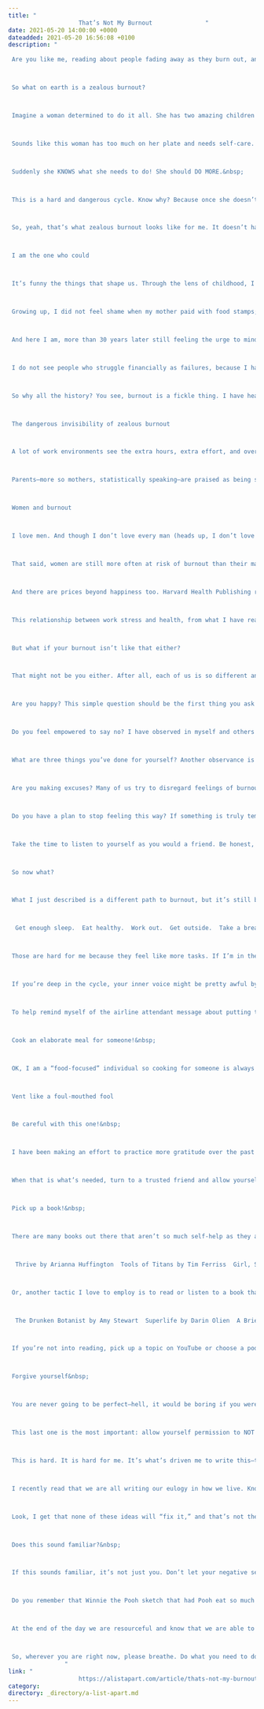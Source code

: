 ```yaml
---
title: "
					That’s Not My Burnout				"
date: 2021-05-20 14:00:00 +0000
dateadded: 2021-05-20 16:56:08 +0100
description: "
					
 Are you like me, reading about people fading away as they burn out, and feeling unable to relate? Do you feel like your feelings are invisible to the world because you’re experiencing burnout differently? When burnout starts to push down on us, our core comes through more. Beautiful, peaceful souls get quieter and fade into that distant and distracted burnout we’ve all read about. But some of us, those with fires always burning on the edges of our core, get hotter. In my heart I am fire. When I face burnout I double down, triple down, burning hotter and hotter to try to best the challenge. I don’t fade—I am engulfed in a zealous burnout.&nbsp; 



 So what on earth is a zealous burnout? 



 Imagine a woman determined to do it all. She has two amazing children whom she, along with her husband who is also working remotely, is homeschooling during a pandemic. She has a demanding client load at work—all of whom she loves. She gets up early to get some movement in (or often catch up on work), does dinner prep as the kids are eating breakfast, and gets to work while positioning herself near “fourth grade” to listen in as she juggles clients, tasks, and budgets. Sound like a lot? Even with a supportive team both at home and at work, it is.&nbsp; 



 Sounds like this woman has too much on her plate and needs self-care. But no, she doesn’t have time for that. In fact, she starts to feel like she’s dropping balls. Not accomplishing enough. There’s not enough of her to be here and there; she is trying to divide her mind in two all the time, all day, every day. She starts to doubt herself. And as those feelings creep in more and more, her internal narrative becomes more and more critical. 



 Suddenly she KNOWS what she needs to do! She should DO MORE.&nbsp; 



 This is a hard and dangerous cycle. Know why? Because once she doesn’t finish that new goal, that narrative will get worse. Suddenly she’s failing. She isn’t doing enough. SHE is not enough. She might fail, she might fail her family...so she’ll find more she should do. She doesn’t sleep as much, move as much, all in the efforts to do more. Caught in this cycle of trying to prove herself to herself, never reaching any goal. Never feeling “enough.”&nbsp; 



 So, yeah, that’s what zealous burnout looks like for me. It doesn’t happen overnight in some grand gesture but instead slowly builds over weeks and months. My burning out process looks like speeding up, not a person losing focus. I speed up and up and up...and then I just stop. 



 I am the one who could 



 It’s funny the things that shape us. Through the lens of childhood, I viewed the fears, struggles, and sacrifices of someone who had to make it all work without having enough. I was lucky that my mother was so resourceful and my father supportive; I never went without and even got an extra here or there.&nbsp; 



 Growing up, I did not feel shame when my mother paid with food stamps; in fact, I’d have likely taken on any debate on the topic, verbally eviscerating anyone who dared to criticize the disabled woman trying to make sure all our needs were met with so little. As a child, I watched the way the fear of not making those ends meet impacted people I love. As the non-disabled person in my home, I would take on many of the physical tasks because I was “the one who could” make our lives a little easier. I learned early to associate fears or uncertainty with putting more of myself into it—I am the one who can. I learned early that when something frightens me, I can double down and work harder to make it better. I can own the challenge. When people have seen this in me as an adult, I’ve been told I seem fearless, but make no mistake, I’m not. If I seem fearless, it’s because this behavior was forged from other people’s fears.&nbsp; 



 And here I am, more than 30 years later still feeling the urge to mindlessly push myself forward when faced with overwhelming tasks ahead of me, assuming that I am the one who can and therefore should. I find myself driven to prove that I can make things happen if I work longer hours, take on more responsibility, and do more.&nbsp; 



 I do not see people who struggle financially as failures, because I have seen how strong that tide can be—it pulls you along the way. I truly get that I have been privileged to be able to avoid many of the challenges that were present in my youth. That said, I am still “the one who can” who feels she should, so if I were faced with not having enough to make ends meet for my own family, I would see myself as having failed. Though I am supported and educated, most of this is due to good fortune. I will, however, allow myself the arrogance of saying I have been careful with my choices to have encouraged that luck. My identity stems from the idea that I am “the one who can” so therefore feel obligated to do the most. I can choose to stop, and with some quite literal cold water splashed in my face, I’ve made the choice to before. But that choosing to stop is not my go-to; I move forward, driven by a fear that is so a part of me that I barely notice it’s there until I’m feeling utterly worn away. 



 So why all the history? You see, burnout is a fickle thing. I have heard and read a lot about burnout over the years. Burnout is real. Especially now, with COVID, many of us are balancing more than we ever have before—all at once! It’s hard, and the procrastinating, the avoidance, the shutting down impacts so many amazing professionals. There are important articles that relate to what I imagine must be the majority of people out there, but not me. That’s not what my burnout looks like. 



 The dangerous invisibility of zealous burnout 



 A lot of work environments see the extra hours, extra effort, and overall focused commitment as an asset (and sometimes that’s all it is). They see someone trying to rise to challenges, not someone stuck in their fear. Many well-meaning organizations have safeguards in place to protect their teams from burnout. But in cases like this, those alarms are not always tripped, and then when the inevitable stop comes, some members of the organization feel surprised and disappointed. And sometimes maybe even betrayed.&nbsp; 



 Parents—more so mothers, statistically speaking—are praised as being so on top of it all when they can work, be involved in the after-school activities, practice self-care in the form of diet and exercise, and still meet friends for coffee or wine. During COVID many of us have binged countless streaming episodes showing how it’s so hard for the female protagonist, but she is strong and funny and can do it. It’s a “very special episode” when she breaks down, cries in the bathroom, woefully admits she needs help, and just stops for a bit. Truth is, countless people are hiding their tears or are doom-scrolling to escape. We know that the media is a lie to amuse us, but often the perception that it’s what we should strive for has penetrated much of society. 



 Women and burnout 



 I love men. And though I don’t love every man (heads up, I don’t love every woman or nonbinary person either), I think there is a beautiful spectrum of individuals who represent that particular binary gender.&nbsp; 



 That said, women are still more often at risk of burnout than their male counterparts, especially in these COVID stressed times. Mothers in the workplace feel the pressure to do all the “mom” things while giving 110%. Mothers not in the workplace feel they need to do more to “justify” their lack of traditional employment. Women who are not mothers often feel the need to do even more because they don’t have that extra pressure at home. It’s vicious and systemic and so a part of our culture that we’re often not even aware of the enormity of the pressures we put on ourselves and each other.&nbsp; 



 And there are prices beyond happiness too. Harvard Health Publishing released a study a decade ago that “uncovered strong links between women’s job stress and cardiovascular disease.” The CDC noted, “Heart disease is the leading cause of death for women in the United States, killing 299,578 women in 2017—or about 1 in every 5 female deaths.”&nbsp; 



 This relationship between work stress and health, from what I have read, is more dangerous for women than it is for their non-female counterparts. 



 But what if your burnout isn’t like that either? 



 That might not be you either. After all, each of us is so different and how we respond to stressors is too. It’s part of what makes us human. Don’t stress what burnout looks like, just learn to recognize it in yourself. Here are a few questions I sometimes ask friends if I am concerned about them. 



 Are you happy? This simple question should be the first thing you ask yourself. Chances are, even if you’re burning out doing all the things you love, as you approach burnout you’ll just stop taking as much joy from it all. 



 Do you feel empowered to say no? I have observed in myself and others that when someone is burning out, they no longer feel they can say no to things. Even those who don’t “speed up” feel pressure to say yes to not disappoint the people around them. 



 What are three things you’ve done for yourself? Another observance is that we all tend to stop doing things for ourselves. Anything from skipping showers and eating poorly to avoiding talking to friends. These can be red flags.&nbsp; 



 Are you making excuses? Many of us try to disregard feelings of burnout. Over and over I have heard, “It’s just crunch time,” “As soon as I do this one thing, it will all be better,” and “Well I should be able to handle this, so I’ll figure it out.” And it might really be crunch time, a single goal, and/or a skill set you need to learn. That happens—life happens. BUT if this doesn’t stop, be honest with yourself. If you’ve worked more 50-hour weeks since January than not, maybe it’s not crunch time—maybe it’s a bad situation that you’re burning out from. 



 Do you have a plan to stop feeling this way? If something is truly temporary and you do need to just push through, then it has an exit route with a defined end. 



 Take the time to listen to yourself as you would a friend. Be honest, allow yourself to be uncomfortable, and break the thought cycles that prevent you from healing.&nbsp; 



 So now what? 



 What I just described is a different path to burnout, but it’s still burnout. There are well-established approaches to working through burnout: 



  Get enough sleep.  Eat healthy.  Work out.  Get outside.  Take a break.  Overall, practice self-care.  



 Those are hard for me because they feel like more tasks. If I’m in the burnout cycle, doing any of the above for me feels like a waste. The narrative is that if I’m already failing, why would I take care of myself when I’m dropping all those other balls? People need me, right?&nbsp; 



 If you’re deep in the cycle, your inner voice might be pretty awful by now. If you need to, tell yourself you need to take care of the person your people depend on. If your roles are pushing you toward burnout, use them to help make healing easier by justifying the time spent working on you.&nbsp; 



 To help remind myself of the airline attendant message about putting the mask on yourself first, I have come up with a few things that I do when I start feeling myself going into a zealous burnout. 



 Cook an elaborate meal for someone!&nbsp; 



 OK, I am a “food-focused” individual so cooking for someone is always my go-to. There are countless tales in my home of someone walking into the kitchen and turning right around and walking out when they noticed I was “chopping angrily.” But it’s more than that, and you should give it a try. Seriously. It’s the perfect go-to if you don’t feel worthy of taking time for yourself—do it for someone else. Most of us work in a digital world, so cooking can fill all of your senses and force you to be in the moment with all the ways you perceive the world. It can break you out of your head and help you gain a better perspective. In my house, I’ve been known to pick a place on the map and cook food that comes from wherever that is (thank you, Pinterest). I love cooking Indian food, as the smells are warm, the bread needs just enough kneading to keep my hands busy, and the process takes real attention for me because it’s not what I was brought up making. And in the end, we all win! 



 Vent like a foul-mouthed fool 



 Be careful with this one!&nbsp; 



 I have been making an effort to practice more gratitude over the past few years, and I recognize the true benefits of that. That said, sometimes you just gotta let it all out—even the ugly. Hell, I’m a big fan of not sugarcoating our lives, and that sometimes means that to get past the big pile of poop, you’re gonna wanna complain about it a bit.&nbsp; 



 When that is what’s needed, turn to a trusted friend and allow yourself some pure verbal diarrhea, saying all the things that are bothering you. You need to trust this friend not to judge, to see your pain, and, most importantly, to tell you to remove your cranium from your own rectal cavity. Seriously, it’s about getting a reality check here! One of the things I admire the most about my husband (though often after the fact) is his ability to break things down to their simplest. “We’re spending our lives together, of course you’re going to disappoint me from time to time, so get over it” has been his way of speaking his dedication, love, and acceptance of me—and I could not be more grateful. It also, of course, has meant that I needed to remove my head from that rectal cavity. So, again, usually those moments are appreciated in hindsight. 



 Pick up a book!&nbsp; 



 There are many books out there that aren’t so much self-help as they are people just like you sharing their stories and how they’ve come to find greater balance. Maybe you’ll find something that speaks to you. Titles that have stood out to me include: 



  Thrive by Arianna Huffington  Tools of Titans by Tim Ferriss  Girl, Stop Apologizing by Rachel Hollis  Dare to Lead by Brené Brown  



 Or, another tactic I love to employ is to read or listen to a book that has NOTHING to do with my work-life balance. I’ve read the following books and found they helped balance me out because my mind was pondering their interesting topics instead of running in circles: 



  The Drunken Botanist by Amy Stewart  Superlife by Darin Olien  A Brief History of Everyone Who Ever Lived by Adam Rutherford  Gaia’s Garden by Toby Hemenway&nbsp;  



 If you’re not into reading, pick up a topic on YouTube or choose a podcast to subscribe to. I’ve watched countless permaculture and gardening topics in addition to how to raise chickens and ducks. For the record, I do not have a particularly large food garden, nor do I own livestock of any kind...yet. I just find the topic interesting, and it has nothing to do with any aspect of my life that needs anything from me. 



 Forgive yourself&nbsp; 



 You are never going to be perfect—hell, it would be boring if you were. It’s OK to be broken and flawed. It’s human to be tired and sad and worried. It’s OK to not do it all. It’s scary to be imperfect, but you cannot be brave if nothing were scary. 



 This last one is the most important: allow yourself permission to NOT do it all. You never promised to be everything to everyone at all times. We are more powerful than the fears that drive us.&nbsp; 



 This is hard. It is hard for me. It’s what’s driven me to write this—that it’s OK to stop. It’s OK that your unhealthy habit that might even benefit those around you needs to end. You can still be successful in life. 



 I recently read that we are all writing our eulogy in how we live. Knowing that your professional accomplishments won’t be mentioned in that speech, what will yours say? What do you want it to say?&nbsp; 



 Look, I get that none of these ideas will “fix it,” and that’s not their purpose. None of us are in control of our surroundings, only how we respond to them. These suggestions are to help stop the spiral effect so that you are empowered to address the underlying issues and choose your response. They are things that work for me most of the time. Maybe they’ll work for you. 



 Does this sound familiar?&nbsp; 



 If this sounds familiar, it’s not just you. Don’t let your negative self-talk tell you that you “even burn out wrong.” It’s not wrong. Even if rooted in fear like my own drivers, I believe that this need to do more comes from a place of love, determination, motivation, and other wonderful attributes that make you the amazing person you are. We’re going to be OK, ya know. The lives that unfold before us might never look like that story in our head—that idea of “perfect” or “done” we’re looking for, but that’s OK. Really, when we stop and look around, usually the only eyes that judge us are in the mirror.&nbsp; 



 Do you remember that Winnie the Pooh sketch that had Pooh eat so much at Rabbit’s house that his buttocks couldn’t fit through the door? Well, I already associate a lot with Rabbit, so it came as no surprise when he abruptly declared that this was unacceptable. But do you recall what happened next? He put a shelf across poor Pooh’s ankles and decorations on his back, and made the best of the big butt in his kitchen.&nbsp; 



 At the end of the day we are resourceful and know that we are able to push ourselves if we need to—even when we are tired to our core or have a big butt of fluff ‘n’ stuff in our room. None of us has to be afraid, as we can manage any obstacle put in front of us. And maybe that means we will need to redefine success to allow space for being uncomfortably human, but that doesn’t really sound so bad either.&nbsp; 



 So, wherever you are right now, please breathe. Do what you need to do to get out of your head. Forgive and take care. 
				"
link: "
					https://alistapart.com/article/thats-not-my-burnout/				"
category:
directory: _directory/a-list-apart.md
---
```

